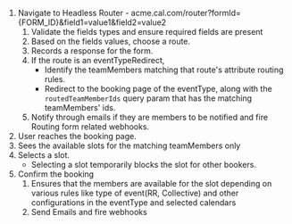 1. Navigate to Headless Router - acme.cal.com/router?formId={FORM_ID}&field1=value1&field2=value2
   1. Validate the fields types and ensure required fields are present
   2. Based on the fields values, choose a route.
   3. Records a response for the form.
   4. If the route is an eventTypeRedirect,
      - Identify the teamMembers matching that route's attribute routing rules.
      - Redirect to the booking page of the eventType, along with the `routedTeamMemberIds` query param that has the matching teamMembers' ids.
   5. Notify through emails if they are members to be notified and fire Routing form related webhooks.
2. User reaches the booking page.
3. Sees the available slots for the matching teamMembers only
4. Selects a slot.
   - Selecting a slot temporarily blocks the slot for other bookers.
5. Confirm the booking
   1. Ensures that the members are available for the slot depending on various rules like type of event(RR, Collective) and other configurations in the eventType and selected calendars
   2. Send Emails and fire webhooks
